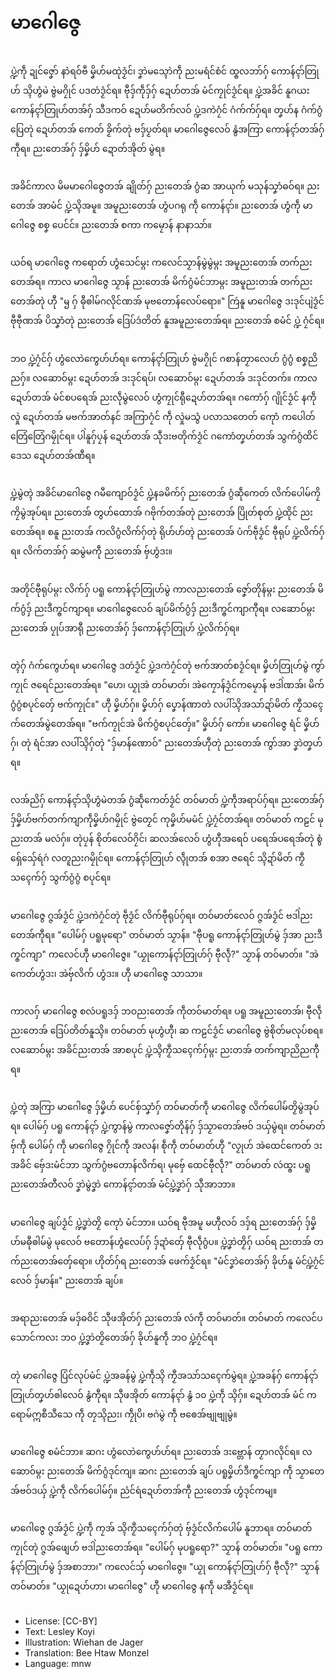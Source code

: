# မာဂေါဇွေ

##
ပ္ဍဲကဵု ဍုင်ဇၞော် နာဲရဝ်ဗဳ မၞိဟ်မထုဲဒၟံင်၊ ဒၞာဲမသ္ၚောဲကဵု ညးမရံင်စံင် ထ္ၜလဘာ်ဂှ် ကောန်ၚာ်တြုဟ် သ္ၚိဟွံမဲ ဗွဲမဂၠိုင် ပဒတဴဒၟံင်ရ။ ဗီုဒှ်ကဵုဒှ်ဂှ် ဍေဟ်တအ် မံင်ကၠုင်ဒၟံင်ရ။ ပ္ဍဲအခိင် နူဂယး ကောန်ၚာ်တြုဟ်တအ်ဂှ် သီဒကဝ် ဍေဟ်မတိက်လဝ် ပ္ဍဲဒကဲဂၠံင် ဂံက်က်ဂှ်ရ။ တၞဟ်န ဂံက်ဂွံပြေတုဲ ဍေဟ်တအ် ကေတ် ခၟိက်တုဲ ဗဒှ်ပၟတ်ရ။ မာဂေါဇွေလေဝ် နွံအကြာ ကောန်ၚာ်တအ်ဂှ်ကီုရ။ ညးတေအ်ဂှ် ဒှ်မၞိဟ် ဍောတ်အိုတ် မွဲရ။

##
အခိင်ကာလ မိမမာဂေါဇွေတအ် ချိုတ်ဂှ် ညးတေအ် ဂွံဆ အာယုက် မသုန်သၞာံဓဝ်ရ။ ညးတေအ် အာမံင် ပ္ဍဲသ္ၚိအမူ။ အမူညးတေအ် ဟွံပဂရု ကဵု ကောန်ၚာ်။ ညးတေအ် ဟွံကဵု မာဂေါဇွေ စစၞ ပေင်င်။ ညးတေအ် စကာ ကမၠောန် နာနာသာ်။

##
ယဝ်ရ မာဂေါဇွေ ကရောတ် ဟွံသေင်မ္ဂး ကလေင်သၟာန်မွဲမွဲမ္ဂး အမူညးတေအ် တက်ညးတေအ်ရ။ ကာလ မာဂေါဇွေ သၟာန် ညးတေအ် မိက်ဂွံမံင်ဘာမ္ဂး အမူညးတအ် တက်ညးတေအ်တုဲ ဟီု "ၝ ဂှ် ဓီုၜါမ်ဂလိုင်ဏအ် မုဗတောန်လေပ်ရော။" ကြဴနူ မာဂေါဇွေ ဒးဒုင်ပျဲဒၟံင် ဗီုဗီုဏအ် ပိသၞာံတုဲ ညးတေအ် ဒြေပ်ဒဴတိတ် နူအမူညးတေအ်ရ။ ညးတေအ် စမံင် ပ္ဍဲ ဂၠံင်ရ။

##
ဘဝ ပ္ဍဲဂၠံင်ဂှ် ဟွံလောဲကွေဟ်ဟ်ရ။ ကောန်ၚာ်တြုဟ် ဗွဲမဂၠိုင် ဂစာန်တၟာလေဟ် ဂွံဂွံ စစၞညိညဂှ်။ လဆောဝ်မ္ဂး ဍေဟ်တအ် ဒးဒုင်ရပ်၊ လဆောဝ်မ္ဂး ဍေဟ်တအ် ဒးဒုင်တက်။ ကာလဍေဟ်တအ် မံင်စပရေအ် ညးလဵုမွဲလေဝ် ဟွံကၠုင်ရီုဍေဟ်တအ်ရ။ ဂကောံဂှ် ဂျိုင်ဒၟံင် နကဵုလှုဲ ဍေဟ်တအ် မဗက်အာတ်နင် အကြာဂၠံင် ကဵု လှုဲမသွံ ပလာသတေတ် ကေုာံ ကပေါတ်တြေံတြေံဂမၠိုင်ရ။ ပါဲနူဂှ်ပၠန် ဍေဟ်တအ် သီုဒးဗတိုက်ဒၟံင် ဂကောံတၞဟ်တအ် သွက်ဂွံထိင်ဒေသ ဍေဟ်တအ်ဏီရ။

##
ပ္ဍဲမွဲတ္ၚဲ အခိင်မာဂေါဇွေ ဂမဳကျောဝ်ဒၟံင် ပ္ဍဲနခမိက်ဂှ် ညးတေအ် ဂွံဆဵုကေတ် လိက်ပေါမ်ကၠိကၠိမွဲအုပ်ရ။ ညးတေအ် တွဟ်ထောအ် ဂဗိုက်တအ်တုဲ ညးတေအ် ပြိုတ်စုတ် ပ္ဍဲထိုင် ညးတေအ်ရ။ စနူ ညးတအ် ကလိဂွံလိက်ဂှ်တုဲ ရိုဟ်ဟ်တ္ၚဲ ညးတေအ် ပံက်ဗဵုဒၟံင် ဗီုရုပ် ပ္ဍဲလိက်ဂှ်ရ။ လိက်တအ်ဂှ် ဆမွဲမကီု ညးတေအ် ဗှ်ဟွံဒး။

##
အတိုင်ဗီုရုပ်မ္ဂး လိက်ဂှ် ပရူ ကောန်ၚာ်တြုဟ်မွဲ ကာလညးတေအ် ဇၞော်တိုန်မ္ဂး ညးတေအ် မိက်ဂွံဒှ် ညးဒဳက္ၜင်ကျာရ။ မာဂေါဇွေလေဝ် ချပ်မိက်ဂွံဒှ် ညးဒဳက္ၜင်ကျာကီုရ။ လဆောဝ်မ္ဂး ညးတေအ် ပၠုပ်အာရီု ညးတေအ်ဂှ် ဒှ်ကောန်ၚာ်တြုဟ် ပ္ဍဲလိက်ဂှ်ရ။

##
တ္ၚဲဂှ် ဂံက်ကွေဟ်ရ။ မာဂေါဇွေ ဒတဴဒၟံင် ပ္ဍဲဒကဲဂၠံင်တုဲ ဗက်အာတ်စဒၟံင်ရ။ မၞိဟ်တြုဟ်မွဲ ကွာ်ကၠုင် ဇရေင်ညးတေအ်ရ။ "ဟေ၊ ယၟုအဲ တဝ်မာတ်၊ အဲကၠောန်ဒၟံင်ကမၠောန် ဗဒါဲဏအ်၊ မိက်ဂွံဂွံစပုင်တှ်ေ ဗက်ကၠုင်။" ဟီု မၞိဟ်ဂှ်။ မၞိဟ်ဂှ် ပၞောန်ဏာတဲ လပါ်သ္ၚိအသာ်ဍာ်မိတ် ကၟဳသၚေက်တေအ်မွဲတေအ်ရ။ "ဗက်ကၠုင်အဲ မိက်ဂွံစပုင်တှ်ေ။" မၞိဟ်ဂှ် ကော်။ မာဂေါဇွေ ရံင် မၞိဟ်ဂှ်၊ တုဲ ရံင်အာ လပါ်သ္ၚိဂှ်တုဲ "ဒှ်မာန်ဏောဝ်" ညးတေအ်ဟီုတုဲ ညးတေအ် ကွာ်အာ ဒၞာဲတၞဟ်ရ။

##
လအ်ညိဂှ် ကောန်ၚာ်သ္ၚိဟွံမဲတအ် ဂွံဆဵုကေတ်ဒၟံင် တဝ်မာတ် ပ္ဍဲကဵုအရာပ်ဂှ်ရ။ ညးတေအ်ဂှ် ဒှ်မၞိဟ်ဗက်တက်ကျာကဵုမၞိဟ်ဂမၠိုင် ဗွဲတၟေင် ကုမၞိဟ်မမံင် ပ္ဍဲဂၠံင်တအ်ရ။ တဝ်မာတ် ကဠင် မုညးတအ် မလဴဂှ်။ တုဲပၠန် စိုတ်လေဝ်ဂၠိင်၊ ဆလအ်လေဝ် ဟွံဟီုအရေဝ် ပရေအ်ပရေအ်တုဲ စွံရှ်ေသှ်ေရဴဂဴ လတူညးဂမၠိုင်ရ။ ကောန်ၚာ်တြုဟ် လ္ၚဵုတအ် စအာ ဇရေင် သ္ၚိဍာ်မိတ် ကၟဳသၚေက်ဂှ် သွက်ဂွံဂွံ စပုင်ရ။

##
မာဂေါဇွေ ဂ္ဇအ်ဒၟံင် ပ္ဍဲဒကဲဂၠံင်တုဲ ဗဵုဒၟံင် လိက်ဗီုရုပ်ဂှ်ရ။ တဝ်မာတ်လေဝ် ဂ္ဇအ်ဒၟံင် ဗဒါဲညးတေအ်ကီုရ။ "ပေါမ်ဂှ် ပရူမုရော" တဝ်မာတ် သၟာန်။ "ဗီုပရူ ကောန်ၚာ်တြုဟ်မွဲ ဒှ်အာ ညးဒဳက္ၜင်ကျာ" ကလေင်ဟီု မာဂေါဇွေ။ "ယၟုကောန်ၚာ်တြုဟ်ဂှ် ဗီုလဵု?" သၟာန် တဝ်မာတ်။ "အဲကေတ်ဟွံဒး၊ အဲဗှ်လိက် ဟွံဒး။ ဟီု မာဂေါဇွေ သာသာ။

##
ကာလဂှ် မာဂေါဇွေ စလဴပရူဒဒှ် ဘဝညးတေအ် ကဵုတဝ်မာတ်ရ။ ပရူ အမူညးတေအ်၊ ဗီုလဵု ညးတေအ် ဒြေပ်တိတ်နူသ္ၚိ။ တဝ်မာတ် မုဟွံဟီု၊ ဆ ကဠင်ဒၟံင် မာဂေါဇွေ ဗွဲစိုတ်မလုပ်စရ။ လဆောဝ်မ္ဂး အခိင်ညးတအ် အာစပုင် ပ္ဍဲသ္ၚိကၟဳသၚေက်ဂှ်မ္ဂး ညးတအ် တက်ကျာညိညကီုရ။

##
ပ္ဍဲတ္ၚဲ အကြာ မာဂေါဇွေ ဒှ်မၞိဟ် ပေင်စှ်သၞာံဂှ် တဝ်မာတ်ကဵု မာဂေါဇွေ လိက်ပေါမ်တၟိမွဲအုပ်ရ။ ပေါမ်ဂှ် ပရူ ကောန်ၚာ် ပ္ဍဲကွာန်မွဲ ကာလဇၞော်တိုန်ဂှ် ဒှ်သၟာတေအ်ဗဝ် ဒယှ်မွဲရ။ တဝ်မာတ် ဗှ်ကဵု ပေါမ်ဂှ် ကဵု မာဂေါဇွေ ဂၠိုင်ကဵု အလန်၊ စဵုကဵု တဝ်မာတ်ဟီု "လၟုဟ် အဲထေင်ကေတ် ဒးအခိင် ဗှ်ေဒးမံင်ဘာ သွက်ဂွံဗတောန်လိက်ရ၊ မုဗှ်ေ ထေင်ဗီုလဵု?" တဝ်မာတ် လဴထ္ၜး ပရူ ညးတေအ်တီလဝ် ဒၞာဲမွဲဒၞာဲ ကောန်ၚာ်တအ် မံင်ပ္ဍဲဒၞာဲဂှ် သီုအာဘာ။

##
မာဂေါဇွေ ချပ်ဒၟံင် ပ္ဍဲဒၞာဲတၟိ ကေုာံ မံင်ဘာ။ ယဝ်ရ ဗီုအမူ မဟီုလဝ် ဒဒှ်ရ ညးတေအ်ဂှ် ဒှ်မၞိဟ်မဓီုၜါမ်မွဲ မုလေဝ် ဗတောန်ဟွံလေပ်ဂှ် ဒှ်ဍာံတှ်ေ ဗီုလဵုဂွံပ။ ပ္ဍဲဒၞာဲတၟိဂှ် ယဝ်ရ ညးတအ် တက်ညးတေအ်တှ်ေရော။ ဟိုတ်ဂှ်ရ ညးတေအ် ဖေက်ဒၟံင်ရ။ "မံင်ဒၞာဲတေအ်ဂှ် ခိုဟ်နူ မံင်ပ္ဍဲဂၠံင်လေဝ် ဒှ်မာန်။" ညးတေအ် ချပ်။

##
အရာညးတေအ် မဒှ်ဓဝိင် သီုဖအိုတ်ဂှ် ညးတေအ် လဴကဵု တဝ်မာတ်။ တဝ်မာတ် ကလေင်ပသောင်ကလး ဘဝ ပ္ဍဲဒၞာဲတၟိတေအ်ဂှ် ခိုဟ်နူကဵု ဘဝ ပ္ဍဲဂၠံင်ရ။

##
တုဲ မာဂေါဇွေ ပြံင်လုပ်မံင် ပ္ဍဲအခန်မွဲ ပ္ဍဲကဵုသ္ၚိ ကၟဳအသာ်သၚေက်မွဲရ။ ပ္ဍဲအခန်ဂှ် ကောန်ၚာ်တြုဟ်တၞဟ်ၜါလေဝ် နွံကီုရ။ သီုဖအိုတ် ကောန်ၚာ် နွံ ၁၀ ပ္ဍဲကဵု သ္ၚိဂှ်။ ဍေဟ်တအ် မံင် ကရောမ်ဣစဳသဳသေ ကဵု တၠသ္ၚိညး၊ ကၠဵုပိ၊ ဗဂဲမွဲ ကဵု ဗၜေအ်ဗျုဗျုမွဲ။

##
မာဂေါဇွေ စမံင်ဘာ။ ဆဂး ဟွံလောဲကွေဟ်ဟ်ရ။ ညးတေအ် ဒးဗ္တောန် တၟာဂလိုင်ရ။ လဆောဝ်မ္ဂး ညးတေအ် မိက်ဂွံဒုင်ကျ။ ဆဂး ညးတေအ် ချပ် ပရူမၞိဟ်ဒဳက္ၜင်ကျာ ကဵု သၟာတေအ်ဗဝ်ဒယှ် ပ္ဍဲကဵု လိက်ပေါမ်ဂှ်။ ညံင်ရဴဍေဟ်တအ်ကီု ညးတေအ် ဟွံဒုင်ကမျ။

##
မာဂေါဇွေ ဂ္ဇအ်ဒၟံင် ပ္ဍဲကဵု ကၠအ် သ္ၚိကၟဳသၚေက်ဂှ်တုဲ ဗှ်ဒၟံင်လိက်ပေါမ် နူဘာရ။ တဝ်မာတ် ကၠုင်တုဲ ဂ္ဇအ်ဖျေဟ် ဗဒါဲညးတေအ်ရ။ "ပေါမ်ဂှ် မုပရူရော?" သၟာန် တဝ်မာတ်။ "ပရူ ကောန်ၚာ်တြုဟ်မွဲ ဒှ်အစာဘာ၊" ကလေင်သှ် မာဂေါဇွေ။ "ယၟု ကောန်ၚာ်တြုဟ်ဂှ် ဗီုလဵု?" သၟာန် တဝ်မာတ်။ "ယၟုဍေဟ်ဟာ၊ မာဂေါဇွေ" ဟီု မာဂေါဇွေ နကဵု မအီဒၟံင်ရ။

##
* License: [CC-BY]
* Text: Lesley Koyi
* Illustration: Wiehan de Jager
* Translation: Bee Htaw Monzel
* Language: mnw
